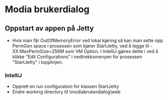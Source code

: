 # Modia brukerdialog

## Oppstart av appen på Jetty
- Hvis man får OutOfMemoryError ved lokal kjøring så kan man sette opp PermGen space i prosessen som kjører StartJetty,
ved å legge til -XX:MaxPermSize=256M som VM Option.
I IntelliJ gjøres dette i ved å klikke "Edit Configurations" i nedtrekksmenyen for prosessen "StartJetty" i topplinjen.

### IntelliJ

- Opprett en run configuration for klassen StartJetty
- Endre working directory til <root>\modiabrukerdialog\web

